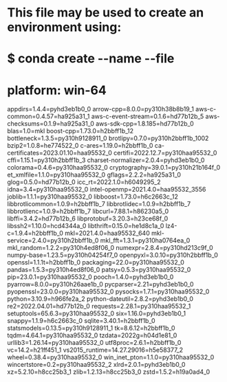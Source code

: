 # This file may be used to create an environment using:
# $ conda create --name <env> --file <this file>
# platform: win-64
appdirs=1.4.4=pyhd3eb1b0_0
arrow-cpp=8.0.0=py310h38b8b19_1
aws-c-common=0.4.57=ha925a31_1
aws-c-event-stream=0.1.6=hd77b12b_5
aws-checksums=0.1.9=ha925a31_0
aws-sdk-cpp=1.8.185=hd77b12b_0
blas=1.0=mkl
boost-cpp=1.73.0=h2bbff1b_12
bottleneck=1.3.5=py310h9128911_0
brotlipy=0.7.0=py310h2bbff1b_1002
bzip2=1.0.8=he774522_0
c-ares=1.19.0=h2bbff1b_0
ca-certificates=2023.01.10=haa95532_0
certifi=2022.12.7=py310haa95532_0
cffi=1.15.1=py310h2bbff1b_3
charset-normalizer=2.0.4=pyhd3eb1b0_0
colorama=0.4.6=py310haa95532_0
cryptography=39.0.1=py310h21b164f_0
et_xmlfile=1.1.0=py310haa95532_0
gflags=2.2.2=ha925a31_0
glog=0.5.0=hd77b12b_0
icc_rt=2022.1.0=h6049295_2
idna=3.4=py310haa95532_0
intel-openmp=2021.4.0=haa95532_3556
joblib=1.1.1=py310haa95532_0
libboost=1.73.0=h6c2663c_12
libbrotlicommon=1.0.9=h2bbff1b_7
libbrotlidec=1.0.9=h2bbff1b_7
libbrotlienc=1.0.9=h2bbff1b_7
libcurl=7.88.1=h86230a5_0
libffi=3.4.2=hd77b12b_6
libprotobuf=3.20.3=h23ce68f_0
libssh2=1.10.0=hcd4344a_0
libthrift=0.15.0=he1d8c1a_0
lz4-c=1.9.4=h2bbff1b_0
mkl=2021.4.0=haa95532_640
mkl-service=2.4.0=py310h2bbff1b_0
mkl_fft=1.3.1=py310ha0764ea_0
mkl_random=1.2.2=py310h4ed8f06_0
numexpr=2.8.4=py310hd213c9f_0
numpy-base=1.23.5=py310h04254f7_0
openpyxl=3.0.10=py310h2bbff1b_0
openssl=1.1.1t=h2bbff1b_0
packaging=22.0=py310haa95532_0
pandas=1.5.3=py310h4ed8f06_0
patsy=0.5.3=py310haa95532_0
pip=23.0.1=py310haa95532_0
pooch=1.4.0=pyhd3eb1b0_0
pyarrow=8.0.0=py310h26aae1b_0
pycparser=2.21=pyhd3eb1b0_0
pyopenssl=23.0.0=py310haa95532_0
pysocks=1.7.1=py310haa95532_0
python=3.10.9=h966fe2a_2
python-dateutil=2.8.2=pyhd3eb1b0_0
re2=2022.04.01=hd77b12b_0
requests=2.28.1=py310haa95532_1
setuptools=65.6.3=py310haa95532_0
six=1.16.0=pyhd3eb1b0_1
snappy=1.1.9=h6c2663c_0
sqlite=3.40.1=h2bbff1b_0
statsmodels=0.13.5=py310h9128911_1
tk=8.6.12=h2bbff1b_0
tqdm=4.64.1=py310haa95532_0
tzdata=2022g=h04d1e81_0
urllib3=1.26.14=py310haa95532_0
utf8proc=2.6.1=h2bbff1b_0
vc=14.2=h21ff451_1
vs2015_runtime=14.27.29016=h5e58377_2
wheel=0.38.4=py310haa95532_0
win_inet_pton=1.1.0=py310haa95532_0
wincertstore=0.2=py310haa95532_2
xlrd=2.0.1=pyhd3eb1b0_0
xz=5.2.10=h8cc25b3_1
zlib=1.2.13=h8cc25b3_0
zstd=1.5.2=h19a0ad4_0

